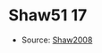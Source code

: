 <a name="material" />

# Shaw51 17
<script type="application/ld+json">
  {
    "@context": "https://schema.org/",
    "@type": "ChemicalSubstance",
    "http://purl.org/dc/terms/conformsTo":
      {
        "@type": "CreativeWork",
        "@id": "https://bioschemas.org/profiles/ChemicalSubstance/0.4-RELEASE/"
      },
    "@id": "https://egonw.github.io/nanowiki/nanowiki47.html#material",
    "name": "Shaw51 17",
    "sameAs": "http://127.0.0.1/mediawiki/index.php/Special:URIResolver/Shaw51_17"
  }
</script>


* Source: [Shaw2008](http://127.0.0.1/mediawiki/index.php/Special:URIResolver/Shaw2008)
